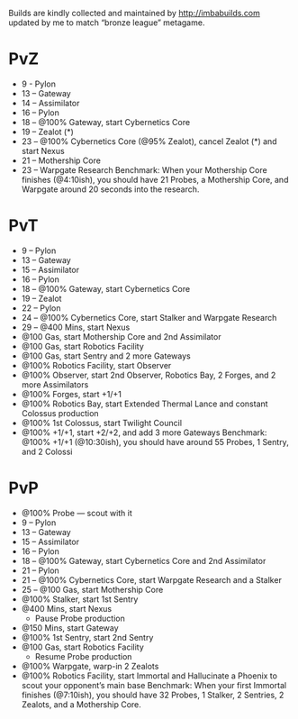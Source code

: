 Builds are kindly collected and maintained by http://imbabuilds.com
updated by me to match “bronze league” metagame.

PvZ
===
  + 9 - Pylon
  + 13 – Gateway
  + 14 – Assimilator
  + 16 – Pylon
  + 18 – @100% Gateway, start Cybernetics Core
  + 19 – Zealot (\*)
  + 23 – @100% Cybernetics Core (@95% Zealot), cancel Zealot (\*) and start Nexus
  + 21 – Mothership Core
  + 23 – Warpgate Research
  Benchmark: When your Mothership Core finishes (@4:10ish), you should have 21 Probes, a Mothership Core, and Warpgate around 20 seconds into the research.

PvT
===

  + 9 – Pylon
  + 13 – Gateway
  + 15 – Assimilator
  + 16 – Pylon
  + 18 – @100% Gateway, start Cybernetics Core
  + 19 – Zealot
  + 22 – Pylon
  + 24 – @100% Cybernetics Core, start Stalker and Warpgate Research
  + 29 – @400 Mins, start Nexus
  + @100 Gas, start Mothership Core and 2nd Assimilator
  + @100 Gas, start Robotics Facility
  + @100 Gas, start Sentry and 2 more Gateways
  + @100% Robotics Facility, start Observer
  + @100% Observer, start 2nd Observer, Robotics Bay, 2 Forges, and 2 more Assimilators
  + @100% Forges, start +1/+1
  + @100% Robotics Bay, start Extended Thermal Lance and constant Colossus production
  + @100% 1st Colossus, start Twilight Council
  + @100% +1/+1, start +2/+2, and add 3 more Gateways
  Benchmark: @100% +1/+1 (@10:30ish), you should have around 55 Probes, 1 Sentry, and 2 Colossi
 
PvP
===

  + @100% Probe — scout with it
  + 9 – Pylon
  + 13 – Gateway
  + 15 – Assimilator
  + 16 – Pylon
  + 18 – @100% Gateway, start Cybernetics Core and 2nd Assimilator
  + 21 – Pylon
  + 21 – @100% Cybernetics Core, start Warpgate Research and a Stalker
  + 25 – @100 Gas, start Mothership Core
  + @100% Stalker, start 1st Sentry
  + @400 Mins, start Nexus
    + Pause Probe production
  + @150 Mins, start Gateway
  + @100% 1st Sentry, start 2nd Sentry
  + @100 Gas, start Robotics Facility
    + Resume Probe production
  + @100% Warpgate, warp-in 2 Zealots
  + @100% Robotics Facility, start Immortal and Hallucinate a Phoenix to scout your opponent’s main base
  Benchmark: When your first Immortal finishes (@7:10ish), you should have 32 Probes, 1 Stalker, 2 Sentries, 2 Zealots, and a Mothership Core.
